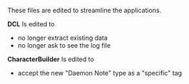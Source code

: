These files are edited to streamline the applications.

<b>DCL</b> Is edited to
- no longer extract existing data
- no longer ask to see the log file

<b>CharacterBuilder</b> Is edited to
- accept the new "Daemon Note" type as a "specific" tag


